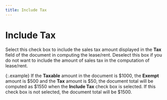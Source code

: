 ```yaml
---
title: Include Tax
---
```


# Include Tax


Select this check box to include the sales tax amount displayed in the  **Tax** field of the document in computing  the lease/rent. Deselect this box if you do not want to include the amount  of sales tax in the computation of lease/rent.


{:.example}
If the **Taxable**  amount in the document is $1000, the **Exempt**  amount is $500 and the **Tax** amount  is $50, the document total will be computed as $1550 when the **Include 
 Tax** check box is selected. If this check box is not selected, the  document total will be $1500.
